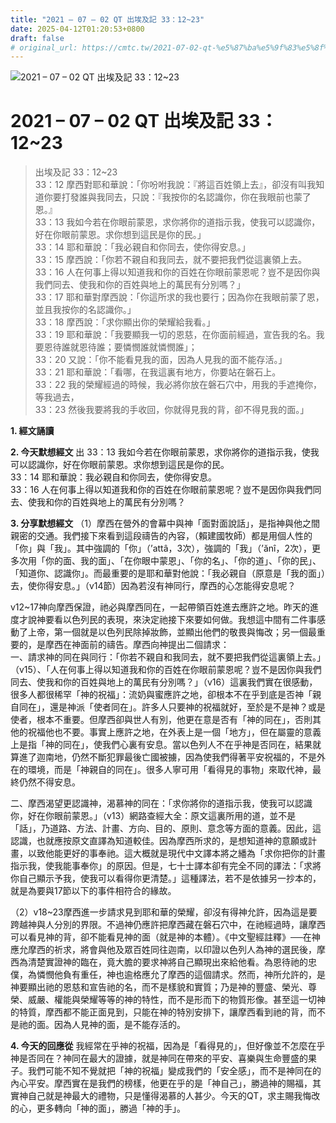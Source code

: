 ```yaml
---
title: "2021 – 07 – 02 QT 出埃及記 33：12~23"
date: 2025-04-12T01:20:53+0800
draft: false
# original_url: https://cmtc.tw/2021-07-02-qt-%e5%87%ba%e5%9f%83%e5%8f%8a%e8%a8%98-33%ef%bc%9a1223
---
```


![2021 – 07 – 02 QT 出埃及記 33：12\~23](/images/qt.jpg   "2021 – 07 – 02 QT 出埃及記 33：12\~23")

# 2021 – 07 – 02 QT 出埃及記 33：12\~23

> 出埃及記 33：12\~23  
> 33：12 摩西對耶和華說：「你吩咐我說：『將這百姓領上去』，卻沒有叫我知道你要打發誰與我同去，只說：『我按你的名認識你，你在我眼前也蒙了恩。』  
> 33：13 我如今若在你眼前蒙恩，求你將你的道指示我，使我可以認識你，好在你眼前蒙恩。求你想到這民是你的民。」  
> 33：14 耶和華說：「我必親自和你同去，使你得安息。」  
> 33：15 摩西說：「你若不親自和我同去，就不要把我們從這裏領上去。  
> 33：16 人在何事上得以知道我和你的百姓在你眼前蒙恩呢？豈不是因你與我們同去、使我和你的百姓與地上的萬民有分別嗎？」  
> 33：17 耶和華對摩西說：「你這所求的我也要行；因為你在我眼前蒙了恩，並且我按你的名認識你。」  
> 33：18 摩西說：「求你顯出你的榮耀給我看。」  
> 33：19 耶和華說：「我要顯我一切的恩慈，在你面前經過，宣告我的名。我要恩待誰就恩待誰；要憐憫誰就憐憫誰」；  
> 33：20 又說：「你不能看見我的面，因為人見我的面不能存活。」  
> 33：21 耶和華說：「看哪，在我這裏有地方，你要站在磐石上。  
> 33：22 我的榮耀經過的時候，我必將你放在磐石穴中，用我的手遮掩你，等我過去，  
> 33：23 然後我要將我的手收回，你就得見我的背，卻不得見我的面。」

**1. 經文誦讀**

**2.  今天默想經文**
出 33：13 我如今若在你眼前蒙恩，求你將你的道指示我，使我可以認識你，好在你眼前蒙恩。求你想到這民是你的民。  
33：14 耶和華說：我必親自和你同去，使你得安息。  
33：16 人在何事上得以知道我和你的百姓在你眼前蒙恩呢？豈不是因你與我們同去、使我和你的百姓與地上的萬民有分別嗎？

**3. 分享默想經文**
（1）摩西在營外的會幕中與神「面對面說話」，是指神與他之間親密的交通。我們接下來看到這段禱告的內容，（賴建國牧師）都是用個人性的「你」與「我」。其中強調的「你」（’attâ，3次），強調的「我」（’ănî，2次），更多次用「你的面、我的面」、「在你眼中蒙恩」、「你的名」、「你的道」、「你的民」、「知道你、認識你」。而最重要的是耶和華對他說：「我必親自（原意是「我的面」）去，使你得安息。」（v14節）因為若沒有神同行，摩西的心怎能得安息呢？

v12\~17神向摩西保證，祂必與摩西同在，一起帶領百姓進去應許之地。昨天的進度才說神要看以色列民的表現，來決定祂接下來要如何做。我想這中間有二件事感動了上帝，第一個就是以色列民除掉妝飾，並顯出他們的敬畏與悔改；另一個最重要的，是摩西在神面前的禱告。摩西向神提出二個請求：  
一、請求神的同在與同行：「你若不親自和我同去，就不要把我們從這裏領上去。」（v15）、「人在何事上得以知道我和你的百姓在你眼前蒙恩呢？豈不是因你與我們同去、使我和你的百姓與地上的萬民有分別嗎？」（v16）這裏我們實在很感動，很多人都很稀罕「神的祝福」：流奶與蜜應許之地，卻根本不在乎到底是否神「親自同在」，還是神派「使者同在」。許多人只要神的祝福就好，至於是不是神？或是使者，根本不重要。但摩西卻與世人有別，他更在意是否有「神的同在」，否則其他的祝福他也不要。事實上應許之地，在外表上是一個「地方」，但在屬靈的意義上是指「神的同在」，使我們心裏有安息。當以色列人不在乎神是否同在，結果就算進了迦南地，仍然不斷犯罪最後亡國被擄，因為使我們得著平安祝福的，不是外在的環境，而是「神親自的同在」。很多人寧可用「看得見的事物」來取代神，最終仍然不得安息。

二、摩西渴望更認識神，渴慕神的同在：「求你將你的道指示我，使我可以認識你，好在你眼前蒙恩。」（v13）網路查經大全：原文這裏所用的道，並不是「話」，乃道路、方法、計畫、方向、目的、原則、意念等方面的意義。因此，這認識，也就應按原文直譯為知道較佳。因為摩西所求的，是想知道神的意願或計畫，以致他能更好的事奉祂。這大概就是現代中文譯本將之繙為「求你把你的計畫指示我，使我能事奉你」的原因。但是，七十士譯本卻有完全不同的譯法：「求將你自己顯示予我，使我可以看得你更清楚。」這種譯法，若不是依據另一抄本的，就是為要與17節以下的事件相符合的緣故。

（2）v18\~23摩西進一步請求見到耶和華的榮耀，卻沒有得神允許，因為這是要跨越神與人分別的界限。不過神仍應許把摩西藏在磐石穴中，在祂經過時，讓摩西可以看見神的背，卻不能看見神的面（就是神的本體）。《中文聖經註釋》──在神應允摩西的祈求，將會與他及眾百姓同往迦南，以印證以色列人為神的選民後，摩西為清楚實證神的臨在，竟大膽的要求神將自己顯現出來給他看。為恩待祂的忠僕，為憐憫他負有重任，神也逾格應允了摩西的這個請求。然而，神所允許的，是神要顯出祂的恩慈和宣告祂的名，而不是樣貌和實質；乃是神的豐盛、榮光、尊榮、威嚴、權能與榮耀等等的神的特性，而不是形而下的物質形像。甚至這一切神的特質，摩西都不能正面見到，只能在神的特別安排下，讓摩西看到祂的背，而不是祂的面。因為人見神的面，是不能存活的。

**4. 今天的回應從**
我經常在乎神的祝福，因為是「看得見的」，但好像並不怎麼在乎神是否同在？神同在最大的證據，就是神同在帶來的平安、喜樂與生命豐盛的果子。我們可能不知不覺就把「神的祝福」變成我們的「安全感」，而不是神同在的內心平安。摩西實在是我們的榜樣，他更在乎的是「神自己」，勝過神的賜福，其實神自己就是神最大的禮物，只是懂得渴慕的人甚少。今天的QT，求主賜我悔改的心，更多轉向「神的面」，勝過「神的手」。
